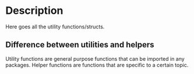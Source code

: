 # Description
Here goes all the utility functions/structs.

## Difference between utilities and helpers
Utility functions are general purpose functions that can be imported in any packages.
Helper functions are functions that are specific to a certain topic.
